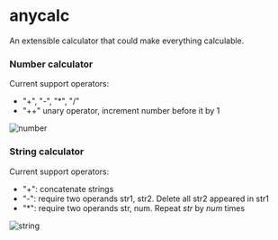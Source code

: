 # anycalc
An extensible calculator that could make everything calculable.

### Number calculator
Current support operators:
- "+", "-", "*", "/"
- "++" unary operator, increment number before it by 1

![number](http://i.imgur.com/7oJnkLX.gif)

### String calculator
Current support operators:
- "+": concatenate strings
- "-": require two operands str1, str2. Delete all str2 appeared in str1
- "\*": require two operands str, num. Repeat *str* by *num* times

![string](http://i.imgur.com/w5yKQPS.gif)
